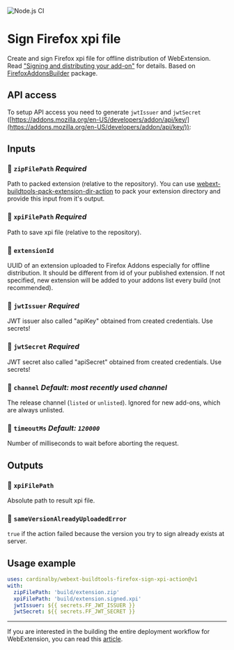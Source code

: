 ![Node.js CI](https://github.com/cardinalby/webext-buildtools-firefox-sign-xpi-action/workflows/build-test/badge.svg)

# Sign Firefox xpi file

Create and sign Firefox xpi file for offline distribution of WebExtension.
Read ["Signing and distributing your add-on"](https://developer.mozilla.org/en-US/docs/Mozilla/Add-ons/Distribution) for details.
Based on [FirefoxAddonsBuilder](https://www.npmjs.com/package/webext-buildtools-firefox-addons-builder) 
package.

## API access

To setup API access you need to generate `jwtIssuer` and `jwtSecret`
([https://addons.mozilla.org/en-US/developers/addon/api/key/](https://addons.mozilla.org/en-US/developers/addon/api/key/)):

## Inputs

### 🔸 `zipFilePath` _Required_

Path to packed extension (relative to the repository).
You can use [webext-buildtools-pack-extension-dir-action](https://github.com/cardinalby/webext-buildtools-pack-extension-dir-action)
to pack your extension directory and provide this input from it's output.

### 🔸 `xpiFilePath` _Required_

Path to save xpi file (relative to the repository).

### 🔹 `extensionId`

UUID of an extension uploaded to Firefox Addons especially for offline distribution. 
It should be different from id of your published extension.
If not specified, new extension will be added to your addons list every build (not recommended).

### 🔸 `jwtIssuer` _Required_
JWT issuer also called "apiKey" obtained from created credentials. Use secrets!

### 🔸  `jwtSecret` _Required_
JWT secret also called "apiSecret" obtained from created credentials. Use secrets!

### 🔹 `channel` _Default: most recently used channel_
The release channel (`listed` or `unlisted`). Ignored for new add-ons, which are always unlisted.

### 🔹 `timeoutMs` _Default: `120000`_
Number of milliseconds to wait before aborting the request.

## Outputs

### 🔻 `xpiFilePath`
Absolute path to result xpi file.

### 🔻 `sameVersionAlreadyUploadedError`
`true` if the action failed because the version you try to sign already exists at server.

## Usage example

```yaml
uses: cardinalby/webext-buildtools-firefox-sign-xpi-action@v1
with:
  zipFilePath: 'build/extension.zip'
  xpiFilePath: 'build/extension.signed.xpi'
  jwtIssuer: ${{ secrets.FF_JWT_ISSUER }}
  jwtSecret: ${{ secrets.FF_JWT_SECRET }}
```

---
If you are interested in the building the entire deployment workflow for WebExtension, 
you can read this [article](https://dev.to/cardinalby/webextension-deployment-and-publishing-using-github-actions-522o).